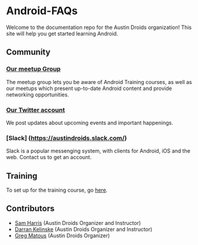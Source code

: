 # Android-FAQs

Welcome to the documentation repo for the Austin Droids organization!
This site will help you get started learning Android.

## Community
### [Our meetup Group](http://www.meetup.com/Austin-Android/)
The meetup group lets you be aware of Android Training courses, as well as our meetups which present up-to-date Android content and provide networking opportunities.

### [Our Twitter account](https://twitter.com/AustinDroids)
We post updates about upcoming events and important happenings.

### [Slack] (https://austindroids.slack.com/)
Slack is a popular messenging system, with clients for Android, iOS and the web. Contact us to get an account.

## Training
To set up for the training course, go [here](https://github.com/Austin-Droids/Android-FAQs/wiki/TrainingSetup).

## Contributors

 * [Sam Harris](https://github.com/SamIAmHarris) (Austin Droids Organizer and Instructor)
 * [Darran Kelinske](https://github.com/dazza5000) (Austin Droids Organizer and Instructor)
 * [Greg Matous](https://github.com/dutchmo) (Austin Droids Organizer)
